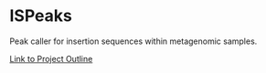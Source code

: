 # ISPeaks
Peak caller for insertion sequences within metagenomic samples.

[Link to Project Outline](https://docs.google.com/document/d/1hfsyrC_TZSxYQ6ArM7Mo9wd1wsZ82sphQKXul5EiqQA/edit?usp=sharing)
